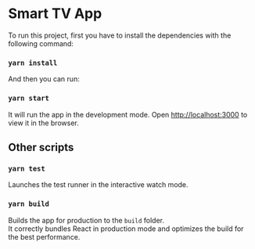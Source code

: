 # Smart TV App

To run this project, first you have to install the dependencies with the following command:

### `yarn install`

And then you can run:

### `yarn start`

It will run the app in the development mode.
Open [http://localhost:3000](http://localhost:3000) to view it in the browser.

## Other scripts

### `yarn test`

Launches the test runner in the interactive watch mode.

### `yarn build`

Builds the app for production to the `build` folder.\
It correctly bundles React in production mode and optimizes the build for the best performance.
